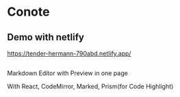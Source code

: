 # Conote

Demo with netlify
-----------------------------------------
https://tender-hermann-790abd.netlify.app/




##
Markdown Editor with Preview in one page


With React, CodeMirror, Marked, Prism(for Code Highlight)
